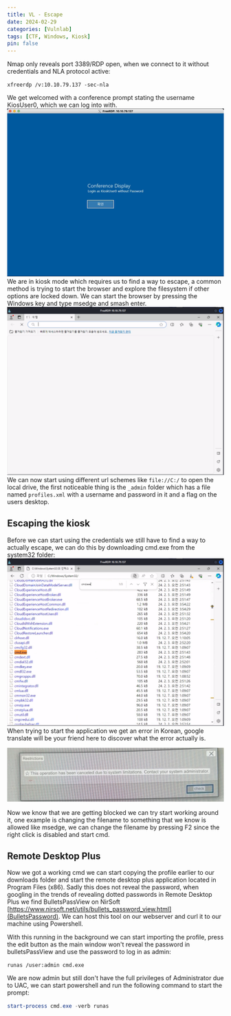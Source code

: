 ```yaml
---
title: VL - Escape
date: 2024-02-29
categories: [Vulnlab]
tags: [CTF, Windows, Kiosk]
pin: false
---
```



Nmap only reveals port 3389/RDP open, when we connect to it without credentials and NLA protocol active:
```
xfreerdp /v:10.10.79.137 -sec-nla
```
We get welcomed with a conference prompt stating the username KiosUser0, which we can log into with.
![Welcome display](assets/img/vl-escape/kiosuskerdisplay.png)
We are in kiosk mode which requires us to find a way to escape, a common method is trying to start the browser and explore the filesystem if other options are locked down. We can start the browser by pressing the Windows key and type msedge and smash enter.
![Microsoft Edge](assets/img/vl-escape/edge-kiosk.png)
We can now start using different url schemes like ```file://C:/``` to open the local drive, the first noticeable thing is the ```_admin``` folder which has a file named ```profiles.xml``` with a username and password in it and a flag on the users desktop.

## Escaping the kiosk
Before we can start using the credentials we still have to find a way to actually escape, we can do this by downloading cmd.exe from the system32 folder:
![CMD](assets/img/vl-escape/cmd-kiosk.png)
When trying to start the application we get an error in Korean, google translate will be your friend here to discover what the error actually is.

![Google Translate](assets/img/vl-escape/translate-kiosk.png)

Now we know that we are getting blocked we can try start working around it, one example is changing the filename to something that we know is allowed like msedge, we can change the filename by pressing F2 since the right click is disabled and start cmd.

## Remote Desktop Plus

Now we got a working cmd we can start copying the profile earlier to our downloads folder and start the remote desktop plus application located in Program Files (x86). 
Sadly this does not reveal the password, when googling in the trends of revealing dotted passwords in Remote Desktop Plus we find BulletsPassView on NirSoft [https://www.nirsoft.net/utils/bullets_password_view.html](BulletsPassword). 
We can host this tool on our webserver and curl it to our machine using Powershell.

With this running in the background we can start importing the profile, press the edit button as the main window won't reveal the password in bulletsPassView and use the password to log in as admin:
```
runas /user:admin cmd.exe
```
We are now admin but still don't have the full privileges of Administrator due to UAC, we can start powershell and run the following command to start the prompt:
```powershell
start-process cmd.exe -verb runas
```